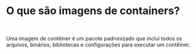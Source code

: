 # O que são imagens de containers?

<br>

Uma imagem de contêiner é um pacote padronizado que inclui todos os arquivos, binários, bibliotecas e configurações para executar um contêiner.
